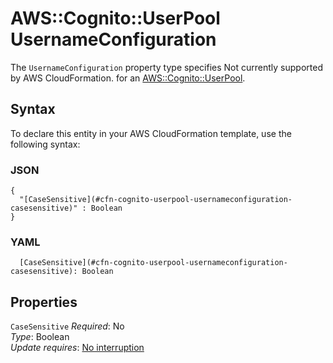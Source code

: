# AWS::Cognito::UserPool UsernameConfiguration<a name="aws-properties-cognito-userpool-usernameconfiguration"></a>

<a name="aws-properties-cognito-userpool-usernameconfiguration-description"></a>The `UsernameConfiguration` property type specifies Not currently supported by AWS CloudFormation\. for an [AWS::Cognito::UserPool](aws-resource-cognito-userpool.md)\.

## Syntax<a name="aws-properties-cognito-userpool-usernameconfiguration-syntax"></a>

To declare this entity in your AWS CloudFormation template, use the following syntax:

### JSON<a name="aws-properties-cognito-userpool-usernameconfiguration-syntax.json"></a>

```
{
  "[CaseSensitive](#cfn-cognito-userpool-usernameconfiguration-casesensitive)" : Boolean
}
```

### YAML<a name="aws-properties-cognito-userpool-usernameconfiguration-syntax.yaml"></a>

```
  [CaseSensitive](#cfn-cognito-userpool-usernameconfiguration-casesensitive): Boolean
```

## Properties<a name="aws-properties-cognito-userpool-usernameconfiguration-properties"></a>

`CaseSensitive`  <a name="cfn-cognito-userpool-usernameconfiguration-casesensitive"></a>
*Required*: No  
*Type*: Boolean  
*Update requires*: [No interruption](https://docs.aws.amazon.com/AWSCloudFormation/latest/UserGuide/using-cfn-updating-stacks-update-behaviors.html#update-no-interrupt)
